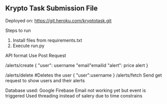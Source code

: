 ﻿## Krypto Task Submission File

Deployed on: https://git.heroku.com/kryptotask.git

Steps to run
1. Install files from requirements.txt
2. Execute run.py

API format
Use Post Request

/alerts/create
{
"user": username
"email"emailid
"alert": price alert
}

/alerts/delete #Deletes the user
{
"user":username
}
/alerts/fetch
Send get request to show users and their alerts

Database used: Google Firebase
Email not working yet but event is triggered
Used threading instead of salery due to time constrains
 
